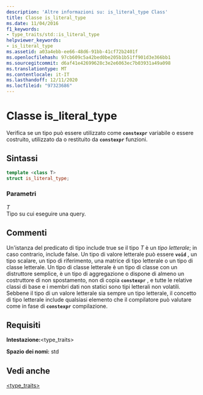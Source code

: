 ```yaml
---
description: 'Altre informazioni su: is_literal_type Class'
title: Classe is_literal_type
ms.date: 11/04/2016
f1_keywords:
- type_traits/std::is_literal_type
helpviewer_keywords:
- is_literal_type
ms.assetid: a03a4ebb-ee66-48d6-91bb-41cf72b2401f
ms.openlocfilehash: 97cb609c5a42bed0be205b1b51ff901d3e366bb1
ms.sourcegitcommit: d6af41e42699628c3e2e6063ec7b03931a49a098
ms.translationtype: MT
ms.contentlocale: it-IT
ms.lasthandoff: 12/11/2020
ms.locfileid: "97323686"
---
```

# <a name="is_literal_type-class"></a>Classe is_literal_type

Verifica se un tipo può essere utilizzato come **`constexpr`** variabile o essere costruito, utilizzato da o restituito da **`constexpr`** funzioni.

## <a name="syntax"></a>Sintassi

```cpp
template <class T>
struct is_literal_type;
```

### <a name="parameters"></a>Parametri

*T*\
Tipo su cui eseguire una query.

## <a name="remarks"></a>Commenti

Un'istanza del predicato di tipo include true se il tipo *T* è un *tipo letterale*; in caso contrario, include false. Un tipo di valore letterale può essere **`void`** , un tipo scalare, un tipo di riferimento, una matrice di tipo letterale o un tipo di classe letterale. Un tipo di classe letterale è un tipo di classe con un distruttore semplice, è un tipo di aggregazione o dispone di almeno un costruttore di non spostamento, non di copia **`constexpr`** , e tutte le relative classi di base e i membri dati non statici sono tipi letterali non volatili. Sebbene il tipo di un valore letterale sia sempre un tipo letterale, il concetto di tipo letterale include qualsiasi elemento che il compilatore può valutare come in fase di **`constexpr`** compilazione.

## <a name="requirements"></a>Requisiti

**Intestazione:**\<type_traits>

**Spazio dei nomi:** std

## <a name="see-also"></a>Vedi anche

[<type_traits>](../standard-library/type-traits.md)
